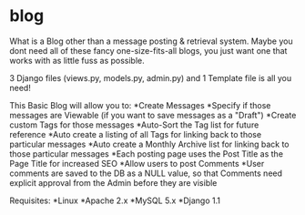 blog
====

What is a Blog other than a message posting & retrieval system. Maybe you dont need all of these fancy one-size-fits-all blogs, you just want one that works with as little fuss as possible.

3 Django files (views.py, models.py, admin.py) and 1 Template file is all you need!

This Basic Blog will allow you to:
*Create Messages
*Specify if those messages are Viewable (if you want to save messages as a "Draft")
*Create custom Tags for those messages
*Auto-Sort the Tag list for future reference
*Auto create a listing of all Tags for linking back to those particular messages
*Auto create a Monthly Archive list for linking back to those particular messages
*Each posting page uses the Post Title as the Page Title for increased SEO
*Allow users to post Comments
*User comments are saved to the DB as a NULL value, so that Comments need explicit approval from the Admin before they are visible

Requisites:
*Linux
*Apache 2.x
*MySQL 5.x
*Django 1.1 
